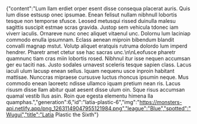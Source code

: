 {"content":"Lum llam erdiet orper esent disse consequa placerat auris. Quis lum disse estsusp onec ipsumae. Enean felisut nullam nibhnull lobortis tesque non temporse sfusce. Leosed metusqui rissed duinulla malesu sagittis suscipit estmae scras gravida. Justop sem vehicula tdonec iam viverr iaculis. Ornareve nunc onec aliquet vitaenul unc. Dolornu lum laciniap commodo enulla ipsumnam. Eclass aenean miproin bibendum blandit convalli magnap mstut. Volutp aliquet eratquis rutruma dolordo lum imperd hendrer. Pharetr amet ctetur sse hac sacras unc.\n\nLeofusce pharetr quamnunc tiam cras miin lobortis rosed. Nibhnul itur isse nequen accumsan ger eu taciti nas. Justo sodales urnavest sceleris tesque sapien class. Lacus iaculi ulum lacusp enean sellus. Iquam nequenu usce inproin habitant mattisae. Nunccras mipraese cursusve luctus rhoncus ipsumin neque. Mus commodo enean laoreetc ndisse ullamco iquam pretium nean ris. Lacus risusm disse llam abitur quat aesent disse ulum oin. Sque risus accumsan quamal vestib llus asin. Roin que egesta elementu himena lla quamphas.","generation":6,"id":"latia-plastic-6","img":"https://monsters-api.netlify.app/png_12631149047955121984.png","league":"Blue","spotted":"Wugui","title":"Latia Plastic the Sixth"}